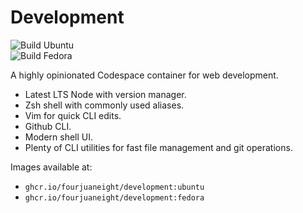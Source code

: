# Development

![Build Ubuntu](https://github.com/fourjuaneight/development/actions/workflows/publish-ubuntu.yml/badge.svg)<br/>
![Build Fedora](https://github.com/fourjuaneight/development/actions/workflows/publish-fedora.yml/badge.svg)<br/>

A highly opinionated Codespace container for web development.

- Latest LTS Node with version manager.
- Zsh shell with commonly used aliases.
- Vim for quick CLI edits.
- Github CLI.
- Modern shell UI.
- Plenty of CLI utilities for fast file management and git operations.

Images available at:
- `ghcr.io/fourjuaneight/development:ubuntu`
- `ghcr.io/fourjuaneight/development:fedora`
